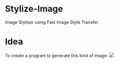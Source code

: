 # Stylize-Image
Image Styliser using Fast Image Style Transfer.

# Idea

To create a program to generate this kind of image:
![](https://d2i0awu7puyonj.cloudfront.net/3/101122/f7ee2dc3-ce0a-4522-baff-383136ef06d6.jpg)
